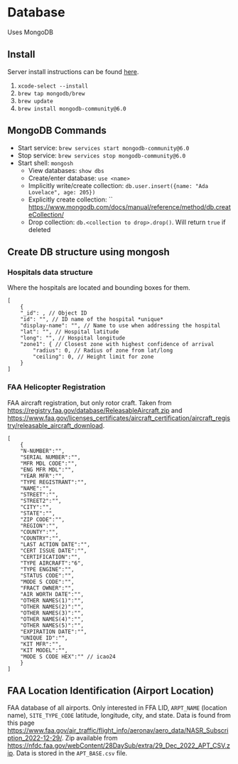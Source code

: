 # Database

Uses MongoDB

## Install

Server install instructions can be found [here](https://www.mongodb.com/docs/manual/tutorial/install-mongodb-on-os-x/).

1. `xcode-select --install`
2. `brew tap mongodb/brew`
3. `brew update`
4. `brew install mongodb-community@6.0`


## MongoDB Commands

* Start service: `brew services start mongodb-community@6.0`
* Stop service: `brew services stop mongodb-community@6.0`
* Start shell: `mongosh`
    * View databases: `show dbs`
    * Create/enter database: `use <name>`
    * Implicitly write/create collection: `db.user.insert({name: "Ada Lovelace", age: 205})`
    * Explicitly create collection: `` <https://www.mongodb.com/docs/manual/reference/method/db.createCollection/>
    * Drop collection: `db.<collection to drop>.drop()`. Will return `true` if deleted

## Create DB structure using mongosh

### Hospitals data structure

Where the hospitals are located and bounding boxes for them.

```
[
    {
    "_id": , // Object ID
    "id": "", // ID name of the hospital *unique*
    "display-name": "", // Name to use when addressing the hospital
    "lat": "", // Hospital latitude
    "long": "", // Hospital longitude
    "zone1": { // Closest zone with highest confidence of arrival
        "radius": 0, // Radius of zone from lat/long
        "ceiling": 0, // Height limit for zone
    }
]
```

### FAA Helicopter Registration

FAA aircraft registration, but only rotor craft. Taken from <https://registry.faa.gov/database/ReleasableAircraft.zip> and <https://www.faa.gov/licenses_certificates/aircraft_certification/aircraft_registry/releasable_aircraft_download>.

```
[
    {
    "N-NUMBER":"",
    "SERIAL NUMBER":"",
    "MFR MDL CODE":"",
    "ENG MFR MDL":"",
    "YEAR MFR":"",
    "TYPE REGISTRANT":"",
    "NAME":"",
    "STREET":"",
    "STREET2":"",
    "CITY":"",
    "STATE":"",
    "ZIP CODE":"",
    "REGION":"",
    "COUNTY":"",
    "COUNTRY":"",
    "LAST ACTION DATE":"",
    "CERT ISSUE DATE":"",
    "CERTIFICATION":"",
    "TYPE AIRCRAFT":"6",
    "TYPE ENGINE":"",
    "STATUS CODE":"",
    "MODE S CODE":"",
    "FRACT OWNER":"",
    "AIR WORTH DATE":"",
    "OTHER NAMES(1)":"",
    "OTHER NAMES(2)":"",
    "OTHER NAMES(3)":"",
    "OTHER NAMES(4)":"",
    "OTHER NAMES(5)":"",
    "EXPIRATION DATE":"",
    "UNIQUE ID":"",
    "KIT MFR":"",
    "KIT MODEL":"",
    "MODE S CODE HEX":"" // icao24
    }
]
```

## FAA Location Identification (Airport Location)

FAA database of all airports. Only interested in FFA LID, `ARPT_NAME` (location name), `SITE_TYPE_CODE` latitude, longitude, city, and state. Data is found from this page <https://www.faa.gov/air_traffic/flight_info/aeronav/aero_data/NASR_Subscription_2022-12-29/>. Zip available from <https://nfdc.faa.gov/webContent/28DaySub/extra/29_Dec_2022_APT_CSV.zip>. Data is stored in the `APT_BASE.csv` file.

